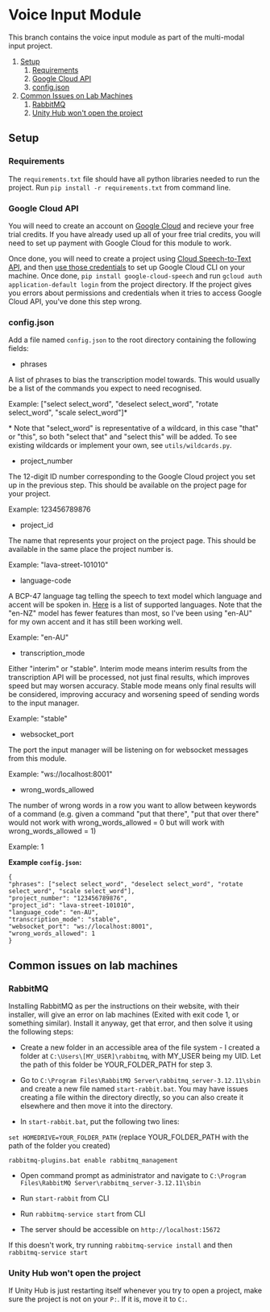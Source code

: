 # Voice Input Module
This branch contains the voice input module as part of the multi-modal input project.

1. [Setup](#setup)
	1. [Requirements](#requirements)
	2. [Google Cloud API](#google-cloud-api)
	3. [config.json](#configjson)
2. [Common Issues on Lab Machines](#common-issues-on-lab-machines)
	1. [RabbitMQ](#rabbitmq)
	2. [Unity Hub won't open the project](#unity-hub-wont-open-the-project)


## Setup

### Requirements

The `requirements.txt` file should have all python libraries needed to run the project. Run `pip install -r requirements.txt` from command line.

### Google Cloud API

You will need to create an account on [Google Cloud](https://cloud.google.com/) and recieve your free trial credits. If you have already used up all of your free trial credits, you will need to set up payment with Google Cloud for this module to work.

Once done, you will need to create a project using [Cloud Speech-to-Text API](https://console.cloud.google.com/apis/api/speech.googleapis.com/), and then [use those credentials](https://cloud.google.com/docs/authentication/provide-credentials-adc) to set up Google Cloud CLI on your machine. Once done, `pip install google-cloud-speech` and run `gcloud auth application-default login` from the project directory. If the project gives you errors about permissions and credentials when it tries to access Google Cloud API, you've done this step wrong.


### config.json

Add a file named `config.json` to the root directory containing the following fields:

- phrases 

A list of phrases to bias the transcription model towards. This would usually be a list of the commands you expect to need recognised.

Example: \["select select_word", "deselect select_word", "rotate select_word", "scale select_word"\]\*

\* Note that "select_word" is representative of a wildcard, in this case "that" or "this", so both "select that" and "select this" will be added. To see existing wildcards or implement your own, see `utils/wildcards.py`.

- project_number

The 12-digit ID number corresponding to the Google Cloud project you set up in the previous step. This should be available on the project page for your project.

Example: 123456789876

- project_id

The name that represents your project on the project page. This should be available in the same place the project number is.

Example: "lava-street-101010"

- language-code

A BCP-47 language tag telling the speech to text model which language and accent will be spoken in. [Here](https://cloud.google.com/speech-to-text/docs/speech-to-text-supported-languages) is a list of supported languages. Note that the "en-NZ" model has fewer features than most, so I've been using "en-AU" for my own accent and it has still been working well.

Example: "en-AU"

- transcription_mode

Either "interim" or "stable". Interim mode means interim results from the transcription API will be processed, not just final results, which improves speed but may worsen accuracy. Stable mode means only final results will be considered, improving accuracy and worsening speed of sending words to the input manager.

Example: "stable"

- websocket_port

The port the input manager will be listening on for websocket messages from this module.

Example: "ws://localhost:8001"

- wrong_words_allowed

The number of wrong words in a row you want to allow between keywords of a command (e.g. given a command "put that there", "put that over there" would not work with wrong_words_allowed = 0 but will work with wrong_words_allowed = 1)

Example: 1

**Example `config.json`:**

```
{
"phrases": ["select select_word", "deselect select_word", "rotate select_word", "scale select_word"],
"project_number": "123456789876",
"project_id": "lava-street-101010",
"language_code": "en-AU",
"transcription_mode": "stable",
"websocket_port": "ws://localhost:8001",
"wrong_words_allowed": 1
}
```


## Common issues on lab machines

### RabbitMQ

Installing RabbitMQ as per the instructions on their website, with their installer, will give an error on lab machines (Exited with exit code 1, or something similar). Install it anyway, get that error, and then solve it using the following steps:

- Create a new folder in an accessible area of the file system - I created a folder at `C:\Users\[MY_USER]\rabbitmq`, with MY_USER being my UID. Let the path of this folder be YOUR_FOLDER_PATH for step 3.

- Go to `C:\Program Files\RabbitMQ Server\rabbitmq_server-3.12.11\sbin` and create a new file named `start-rabbit.bat`. You may have issues creating a file within the directory directly, so you can also create it elsewhere and then move it into the directory.

- In `start-rabbit.bat`, put the following two lines:

`set HOMEDRIVE=YOUR_FOLDER_PATH` (replace YOUR_FOLDER_PATH with the path of the folder you created)

`rabbitmq-plugins.bat enable rabbitmq_management`

- Open command prompt as administrator and navigate to `C:\Program Files\RabbitMQ Server\rabbitmq_server-3.12.11\sbin`

- Run `start-rabbit` from CLI

- Run `rabbitmq-service start` from CLI

- The server should be accessible on `http://localhost:15672`

If this doesn't work, try running `rabbitmq-service install` and then `rabbitmq-service start`

### Unity Hub won't open the project
If Unity Hub is just restarting itself whenever you try to open a project, make sure the project is not on your `P:`. If it is, move it to `C:`.
